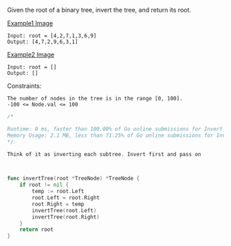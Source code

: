 Given the root of a binary tree, invert the tree, and return its root.

[Example1 Image](https://assets.leetcode.com/uploads/2021/03/14/invert1-tree.jpg)
```
Input: root = [4,2,7,1,3,6,9]
Output: [4,7,2,9,6,3,1]
```

[Example2 Image]()
```
Input: root = []
Output: []
```

Constraints:
```
The number of nodes in the tree is in the range [0, 100].
-100 <= Node.val <= 100
```

```go
/*

Runtime: 0 ms, faster than 100.00% of Go online submissions for Invert Binary Tree.
Memory Usage: 2.1 MB, less than 71.25% of Go online submissions for Invert Binary Tree
*/

Think of it as inverting each subtree. Invert first and pass on



func invertTree(root *TreeNode) *TreeNode {
    if root != nil {
        temp := root.Left
        root.Left = root.Right
        root.Right = temp
        invertTree(root.Left)
        invertTree(root.Right)
    }
    return root
}
```